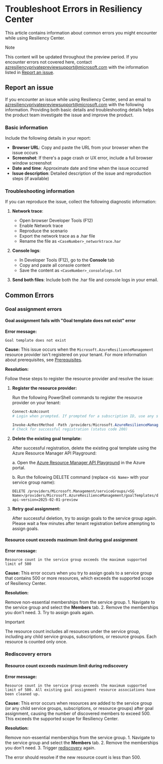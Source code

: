 # Troubleshoot Errors in Resiliency Center

This article contains information about common errors you might encounter while using Resiliency Center.

> [!NOTE]
> This content will be updated throughout the preview period. If you encounter errors not covered here, contact [azresiliencyprivatepreviewsupport@microsoft.com](mailto:azresiliencyprivatepreviewsupport@microsoft.com) with the information listed in [Report an issue](#report-an-issue).

## Report an issue

If you encounter an issue while using Resiliency Center, send an email to [azresiliencyprivatepreviewsupport@microsoft.com](mailto:azresiliencyprivatepreviewsupport@microsoft.com) with the following information. Providing both basic details and troubleshooting details helps the product team investigate the issue and improve the product.

### Basic information

Include the following details in your report:

- **Browser URL**: Copy and paste the URL from your browser when the issue occurs
- **Screenshot**: If there's a page crash or UX error, include a full browser window screenshot
- **Date and time**: Approximate date and time when the issue occurred
- **Issue description**: Detailed description of the issue and reproduction steps (if available)

### Troubleshooting information

If you can reproduce the issue, collect the following diagnostic information:

1. **Network trace**:
   - Open browser Developer Tools (F12)
   - Enable Network trace
   - Reproduce the scenario
   - Export the network trace as a .har file
   - Rename the file as `<CaseNumber>_networktrace.har`

2. **Console logs**:
   - In Developer Tools (F12), go to the **Console** tab
   - Copy and paste all console content
   - Save the content as `<CaseNumber>_consolelogs.txt`

3. **Send both files**: Include both the .har file and console logs in your email.

## Common Errors

### Goal assignment errors

#### Goal assignment fails with "Goal template does not exist" error

**Error message:**

```text
Goal template does not exist
```

**Cause:** This issue occurs when the `Microsoft.AzureResilienceManagement` resource provider isn't registered on your tenant. For more information about prerequisites, see [Prerequisites](./Prerequisites.md).

**Resolution:**

Follow these steps to register the resource provider and resolve the issue:

1. **Register the resource provider:**

   Run the following PowerShell commands to register the resource provider on your tenant:

   ```powershell
   Connect-AzAccount
   # Login when prompted. If prompted for a subscription ID, use any subscription within your tenant
   
   Invoke-AzRestMethod -Path /providers/Microsoft.AzureResilienceManagement/register?api-version=2021-04-01 -Method POST
   # Check for successful registration (status code 200)
   ```

2. **Delete the existing goal template:**

   After successful registration, delete the existing goal template using the Azure Resource Manager API Playground:

   a. Open the [Azure Resource Manager API Playground](https://portal.azure.com/#view/Microsoft_Azure_Resources/ArmPlayground) in the Azure portal.

   b. Run the following DELETE command (replace `<SG Name>` with your service group name):

   ```http
   DELETE /providers/Microsoft.Management/serviceGroups/<SG Name>/providers/Microsoft.AzureResilienceManagement/goalTemplates/defaultTemplate?api-version=2025-02-01-preview
   ```

3. **Retry goal assignment:**

   After successful deletion, try to assign goals to the service group again. Please wait a few minutes after tenant registration before attempting to assign goals.

#### Resource count exceeds maximum limit during goal assignment

**Error message:**

```text
Resource count in the service group exceeds the maximum supported limit of 500
```

**Cause:** This error occurs when you try to assign goals to a service group that contains 500 or more resources, which exceeds the supported scope of Resiliency Center.

**Resolution:**

Remove non-essential memberships from the service group.
    1. Navigate to the service group and select the **Members** tab.
    2. Remove the memberships you don't need.
    3. Try to assign goals again.

> [!IMPORTANT]
> The resource count includes all resources under the service group, including any child service groups, subscriptions, or resource groups. Each resource is counted only once.

### Rediscovery errors

#### Resource count exceeds maximum limit during rediscovery

**Error message:**

```text
Resource count in the service group exceeds the maximum supported limit of 500. All existing goal assignment resource associations have been cleaned up.
```

**Cause:** This error occurs when resources are added to the service group (or any child service groups, subscriptions, or resource groups) after goal assignment, causing the number of discovered members to exceed 500. This exceeds the supported scope for Resiliency Center.

**Resolution:**

Remove non-essential memberships from the service group.
    1. Navigate to the service group and select the **Members** tab.
    2. Remove the memberships you don't need.
    3. Trigger [rediscovery](./Goals%20and%20recommendations/ViewResiliencePosture.md#Rediscovering-resources) again.

The error should resolve if the new resource count is less than 500.
